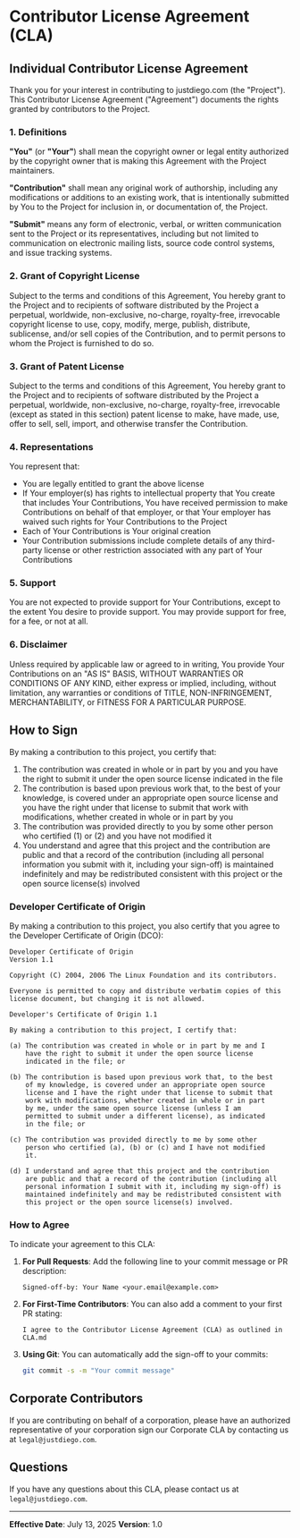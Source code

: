 # Contributor License Agreement (CLA)

## Individual Contributor License Agreement

Thank you for your interest in contributing to justdiego.com (the "Project"). This Contributor License Agreement ("Agreement") documents the rights granted by contributors to the Project.

### 1. Definitions

**"You"** (or **"Your"**) shall mean the copyright owner or legal entity authorized by the copyright owner that is making this Agreement with the Project maintainers.

**"Contribution"** shall mean any original work of authorship, including any modifications or additions to an existing work, that is intentionally submitted by You to the Project for inclusion in, or documentation of, the Project.

**"Submit"** means any form of electronic, verbal, or written communication sent to the Project or its representatives, including but not limited to communication on electronic mailing lists, source code control systems, and issue tracking systems.

### 2. Grant of Copyright License

Subject to the terms and conditions of this Agreement, You hereby grant to the Project and to recipients of software distributed by the Project a perpetual, worldwide, non-exclusive, no-charge, royalty-free, irrevocable copyright license to use, copy, modify, merge, publish, distribute, sublicense, and/or sell copies of the Contribution, and to permit persons to whom the Project is furnished to do so.

### 3. Grant of Patent License

Subject to the terms and conditions of this Agreement, You hereby grant to the Project and to recipients of software distributed by the Project a perpetual, worldwide, non-exclusive, no-charge, royalty-free, irrevocable (except as stated in this section) patent license to make, have made, use, offer to sell, sell, import, and otherwise transfer the Contribution.

### 4. Representations

You represent that:

- You are legally entitled to grant the above license
- If Your employer(s) has rights to intellectual property that You create that includes Your Contributions, You have received permission to make Contributions on behalf of that employer, or that Your employer has waived such rights for Your Contributions to the Project
- Each of Your Contributions is Your original creation
- Your Contribution submissions include complete details of any third-party license or other restriction associated with any part of Your Contributions

### 5. Support

You are not expected to provide support for Your Contributions, except to the extent You desire to provide support. You may provide support for free, for a fee, or not at all.

### 6. Disclaimer

Unless required by applicable law or agreed to in writing, You provide Your Contributions on an "AS IS" BASIS, WITHOUT WARRANTIES OR CONDITIONS OF ANY KIND, either express or implied, including, without limitation, any warranties or conditions of TITLE, NON-INFRINGEMENT, MERCHANTABILITY, or FITNESS FOR A PARTICULAR PURPOSE.

## How to Sign

By making a contribution to this project, you certify that:

1. The contribution was created in whole or in part by you and you have the right to submit it under the open source license indicated in the file
2. The contribution is based upon previous work that, to the best of your knowledge, is covered under an appropriate open source license and you have the right under that license to submit that work with modifications, whether created in whole or in part by you
3. The contribution was provided directly to you by some other person who certified (1) or (2) and you have not modified it
4. You understand and agree that this project and the contribution are public and that a record of the contribution (including all personal information you submit with it, including your sign-off) is maintained indefinitely and may be redistributed consistent with this project or the open source license(s) involved

### Developer Certificate of Origin

By making a contribution to this project, you also certify that you agree to the Developer Certificate of Origin (DCO):

```
Developer Certificate of Origin
Version 1.1

Copyright (C) 2004, 2006 The Linux Foundation and its contributors.

Everyone is permitted to copy and distribute verbatim copies of this
license document, but changing it is not allowed.

Developer's Certificate of Origin 1.1

By making a contribution to this project, I certify that:

(a) The contribution was created in whole or in part by me and I
    have the right to submit it under the open source license
    indicated in the file; or

(b) The contribution is based upon previous work that, to the best
    of my knowledge, is covered under an appropriate open source
    license and I have the right under that license to submit that
    work with modifications, whether created in whole or in part
    by me, under the same open source license (unless I am
    permitted to submit under a different license), as indicated
    in the file; or

(c) The contribution was provided directly to me by some other
    person who certified (a), (b) or (c) and I have not modified
    it.

(d) I understand and agree that this project and the contribution
    are public and that a record of the contribution (including all
    personal information I submit with it, including my sign-off) is
    maintained indefinitely and may be redistributed consistent with
    this project or the open source license(s) involved.
```

### How to Agree

To indicate your agreement to this CLA:

1. **For Pull Requests**: Add the following line to your commit message or PR description:
   ```
   Signed-off-by: Your Name <your.email@example.com>
   ```

2. **For First-Time Contributors**: You can also add a comment to your first PR stating:
   ```
   I agree to the Contributor License Agreement (CLA) as outlined in CLA.md
   ```

3. **Using Git**: You can automatically add the sign-off to your commits:
   ```bash
   git commit -s -m "Your commit message"
   ```

## Corporate Contributors

If you are contributing on behalf of a corporation, please have an authorized representative of your corporation sign our Corporate CLA by contacting us at `legal@justdiego.com`.

## Questions

If you have any questions about this CLA, please contact us at `legal@justdiego.com`.

---

**Effective Date**: July 13, 2025
**Version**: 1.0

